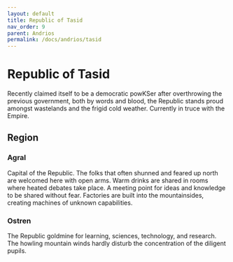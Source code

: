 ```yaml
---
layout: default
title: Republic of Tasid
nav_order: 9
parent: Andrios
permalink: /docs/andrios/tasid
---
```


# Republic of Tasid
 Recently claimed itself to be a democratic powKSer after overthrowing the previous government, both by words and blood, the Republic stands proud amongst wastelands and the frigid cold weather. Currently in truce with the Empire.

## Region
### Agral
 Capital of the Republic. The folks that often shunned and feared up north are welcomed here with open arms. Warm drinks are shared in rooms where heated debates take place. A meeting point for ideas and knowledge to be shared without fear. Factories are built into the mountainsides, creating machines of unknown capabilities.

### Ostren
 The Republic goldmine for learning, sciences, technology, and research. The howling mountain winds hardly disturb the concentration of the diligent pupils. 
